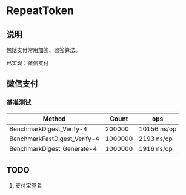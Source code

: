 # RepeatToken

## 说明

包括支付常用加签、验签算法。

已实现：微信支付

## 微信支付

### 基准测试

| Method      | Count       | ops |
| --------- | ---------- | -------- |
| BenchmarkDigest_Verify-4        | 200000     | 10156 ns/op   | 
| BenchmarkFastDigest_Verify-4         | 1000000     | 2193 ns/op   | 
| BenchmarkDigest_Generate-4        | 1000000     | 1916 ns/op   | 

## TODO

1. 支付宝签名